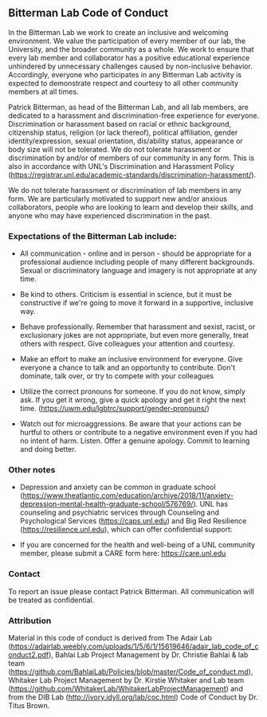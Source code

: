 ## Bitterman Lab Code of Conduct

In the Bitterman Lab we work to create an inclusive and welcoming environment. We value the participation of every member of our lab, the University, and the broader community as a whole. We work to ensure that every lab member and collaborator has a positive educational experience unhindered by unnecessary challenges caused by non-inclusive behavior. Accordingly, everyone who participates in any Bitterman Lab activity is expected to demonstrate respect and courtesy to all other community members at all times.

Patrick Bitterman, as head of the Bitterman Lab, and all lab members, are dedicated to a harassment and discrimination-free experience for everyone. Discrimination or harassment based on racial or ethnic background, citizenship status, religion (or lack thereof), political affiliation, gender identity/expression, sexual orientation, dis/ability status, appearance or body size will not be tolerated. We do not tolerate harassment or discrimination by and/or of members of our community in any form. This is also in accordance with UNL's Discrimination and Harassment Policy (https://registrar.unl.edu/academic-standards/discrimination-harassment/).

We do not tolerate harassment or discrimination of lab members in any form. We are particularly motivated to support new and/or anxious collaborators, people who are looking to learn and develop their skills, and anyone who may have experienced discrimination in the past.

### Expectations of the Bitterman Lab include:

- All communication - online and in person - should be appropriate for a professional audience including people of many different backgrounds. Sexual or discriminatory language and imagery is not appropriate at any time.

- Be kind to others. Criticism is essential in science, but it must be constructive if we're going to move it forward in a supportive, inclusive way.

- Behave professionally. Remember that harassment and sexist, racist, or exclusionary jokes are not appropriate, but even more generally, treat others with respect. Give colleagues your attention and courtesy.

- Make an effort to make an inclusive environment for everyone. Give everyone a chance to talk and an opportunity to contribute. Don't dominate, talk over, or try to compete with your colleagues

- Utilize the correct pronouns for someone. If you do not know, simply ask. If
you get it wrong, give a quick apology and get it right the next time.
(https://uwm.edu/lgbtrc/support/gender-pronouns/)

- Watch out for microaggressions. Be aware that your actions can be hurtful to others or contribute to a negative environment even if you had no intent of harm. Listen. Offer a genuine apology. Commit to learning and doing better.

### Other notes

- Depression and anxiety can be common in graduate school (https://www.theatlantic.com/education/archive/2018/11/anxiety-depression-mental-health-graduate-school/576769/). UNL has counseling and psychiatric services through Counseling and Psychological Services (https://caps.unl.edu) and Big Red Resilience (https://resilience.unl.edu), which can offer confidential support: 

- If you are concerned for the health and well-being of a UNL community member, please submit a CARE form here: https://care.unl.edu 

### Contact

To report an issue please contact Patrick Bitterman. All communication will be treated as confidential.


### Attribution

Material in this code of conduct is derived from The Adair Lab (https://adairlab.weebly.com/uploads/1/5/6/1/15619646/adair_lab_code_of_conduct2.pdf), Bahlai Lab Project Management by Dr. Christie Bahlai & lab team (https://github.com/BahlaiLab/Policies/blob/master/Code_of_conduct.md), Whitaker Lab Project Management by Dr. Kirstie Whitaker and Lab team (https://github.com/WhitakerLab/WhitakerLabProjectManagement) and from the DIB Lab (http://ivory.idyll.org/lab/coc.html) Code of Conduct by Dr. Titus Brown.
    


